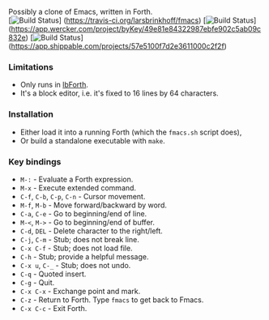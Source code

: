 Possibly a clone of Emacs, written in Forth.  
[![Build Status](https://travis-ci.org/larsbrinkhoff/fmacs.svg?branch=travis)]
(https://travis-ci.org/larsbrinkhoff/fmacs)
[![Build Status](https://app.wercker.com/status/49e81e84322987ebfe902c5ab09c832e/s/master "wercker status")]
(https://app.wercker.com/project/byKey/49e81e84322987ebfe902c5ab09c832e)
[![Build Status](https://api.shippable.com/projects/57e5100f7d2e3611000c2f2f/badge?branch=master)]
(https://app.shippable.com/projects/57e5100f7d2e3611000c2f2f) 

### Limitations
- Only runs in [lbForth](http://github.com/larsbrinkhoff/lbForth).
- It's a block editor, i.e. it's fixed to 16 lines by 64 characters.

### Installation
- Either load it into a running Forth (which the `fmacs.sh` script does),
- Or build a standalone executable with `make`.

### Key bindings
- `M-:` - Evaluate a Forth expression.
- `M-x` - Execute extended command.
- `C-f`, `C-b`, `C-p`, `C-n` - Cursor movement.
- `M-f`, `M-b` - Move forward/backward by word.
- `C-a`, `C-e` - Go to beginning/end of line.
- `M-<`, `M->` - Go to beginning/end of buffer.
- `C-d`, `DEL` - Delete character to the right/left.
- `C-j`, `C-m` - Stub; does not break line.
- `C-x C-f` - Stub; does not load file.
- `C-h` - Stub; provide a helpful message.
- `C-x u`, `C-_` - Stub; does not undo.
- `C-q` - Quoted insert.
- `C-g` - Quit.
- `C-x C-x` - Exchange point and mark.
- `C-z` - Return to Forth.  Type `fmacs` to get back to Fmacs.
- `C-x C-c` - Exit Forth.
